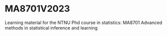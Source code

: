 # MA8701V2023
Learning material for the NTNU Phd course in statistics: MA8701 Advanced methods in statistical inference and learning
